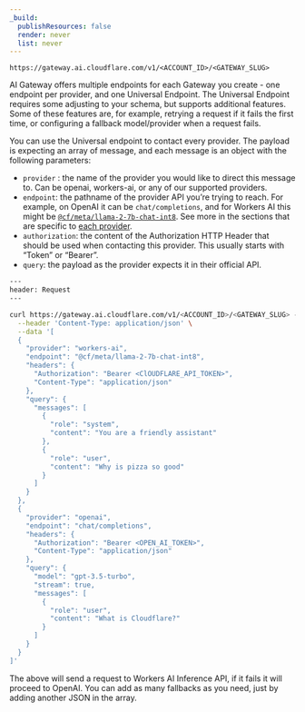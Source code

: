 ```yaml
---
_build:
  publishResources: false
  render: never
  list: never
---
```


`https://gateway.ai.cloudflare.com/v1/<ACCOUNT_ID>/<GATEWAY_SLUG>`

AI Gateway offers multiple endpoints for each Gateway you create - one endpoint per provider, and one Universal Endpoint. The Universal Endpoint requires some adjusting to your schema, but supports additional features. Some of these features are, for example, retrying a request if it fails the first time, or configuring a fallback model/provider when a request fails.

You can use the Universal endpoint to contact every provider. The payload is expecting an array of message, and each message is an object with the following parameters:

* `provider` : the name of the provider you would like to direct this message to. Can be openai, workers-ai, or any of our supported providers.
* `endpoint`: the pathname of the provider API you’re trying to reach. For example, on OpenAI it can be `chat/completions`, and for Workers AI this might be [`@cf/meta/llama-2-7b-chat-int8`](/workers-ai/models/llama-2-7b-chat-int8/). See more in the sections that are specific to [each provider](/ai-gateway/providers/).
* `authorization`: the content of the Authorization HTTP Header that should be used when contacting this provider. This usually starts with “Token” or “Bearer”.
* `query`: the payload as the provider expects it in their official API.


```bash
---
header: Request
---

curl https://gateway.ai.cloudflare.com/v1/<ACCOUNT_ID>/<GATEWAY_SLUG> -X POST \
  --header 'Content-Type: application/json' \
  --data '[
  {
    "provider": "workers-ai",
    "endpoint": "@cf/meta/llama-2-7b-chat-int8",
    "headers": {
      "Authorization": "Bearer <ClOUDFLARE_API_TOKEN>",
      "Content-Type": "application/json"
    },
    "query": {
      "messages": [
        {
          "role": "system",
          "content": "You are a friendly assistant"
        },
        {
          "role": "user",
          "content": "Why is pizza so good"
        }
      ]
    }
  },
  {
    "provider": "openai",
    "endpoint": "chat/completions",
    "headers": {
      "Authorization": "Bearer <OPEN_AI_TOKEN>",
      "Content-Type": "application/json"
    },
    "query": {
      "model": "gpt-3.5-turbo",
      "stream": true,
      "messages": [
        {
          "role": "user",
          "content": "What is Cloudflare?"
        }
      ]
    }
  }
]'
```

The above will send a request to Workers AI Inference API, if it fails it will proceed to OpenAI. You can add as many fallbacks as you need, just by adding another JSON in the array.